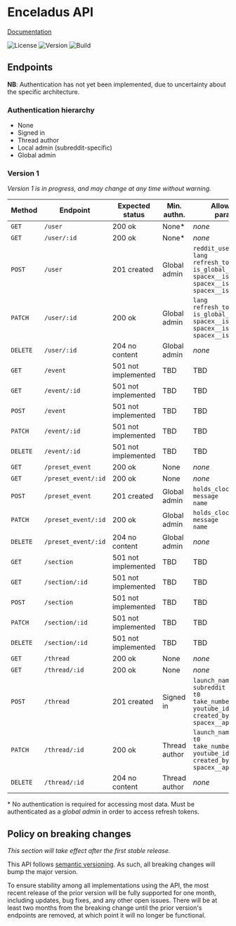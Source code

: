 # Enceladus API

[Documentation][docs]

![License][license]
![Version][version]
![Build][build]

## Endpoints

**NB**:
Authentication has not yet been implemented,
due to uncertainty about the specific architecture.

### Authentication hierarchy

- None
- Signed in
- Thread author
- Local admin (subreddit-specific)
- Global admin

### Version 1

_Version 1 is in progress,
and may change at any time without warning._

| Method   | Endpoint            | Expected status     | Min. authn.   | Allowed body parameters                                                                                                                    |
| -------- | ------------------- | ------------------- | ------------- | ------------------------------------------------------------------------------------------------------------------------------------------ |
| `GET`    | `/user`             | 200 ok              | None*         | _none_                                                                                                                                     |
| `GET`    | `/user/:id`         | 200 ok              | None*         | _none_                                                                                                                                     |
| `POST`   | `/user`             | 201 created         | Global admin  | `reddit_username`<br>`lang`<br>`refresh_token`<br>`is_global_admin`<br>`spacex__is_admin`<br>`spacex__is_mod`<br>`spacex__is_slack_member` |
| `PATCH`  | `/user/:id`         | 200 ok              | Global admin  | `lang`<br>`refresh_token`<br>`is_global_admin`<br>`spacex__is_admin`<br>`spacex__is_mod`<br>`spacex__is_slack_member`                      |
| `DELETE` | `/user/:id`         | 204 no content      | Global admin  | _none_                                                                                                                                     |
| `GET`    | `/event`            | 501 not implemented | TBD           | TBD                                                                                                                                        |
| `GET`    | `/event/:id`        | 501 not implemented | TBD           | TBD                                                                                                                                        |
| `POST`   | `/event`            | 501 not implemented | TBD           | TBD                                                                                                                                        |
| `PATCH`  | `/event/:id`        | 501 not implemented | TBD           | TBD                                                                                                                                        |
| `DELETE` | `/event/:id`        | 501 not implemented | TBD           | TBD                                                                                                                                        |
| `GET`    | `/preset_event`     | 200 ok              | None          | _none_                                                                                                                                     |
| `GET`    | `/preset_event/:id` | 200 ok              | None          | _none_                                                                                                                                     |
| `POST`   | `/preset_event`     | 201 created         | Global admin  | `holds_clock`<br>`message`<br>`name`                                                                                                       |
| `PATCH`  | `/preset_event/:id` | 200 ok              | Global admin  | `holds_clock`<br>`message`<br>`name`                                                                                                       |
| `DELETE` | `/preset_event/:id` | 204 no content      | Global admin  | _none_                                                                                                                                     |
| `GET`    | `/section`          | 501 not implemented | TBD           | TBD                                                                                                                                        |
| `GET`    | `/section/:id`      | 501 not implemented | TBD           | TBD                                                                                                                                        |
| `POST`   | `/section`          | 501 not implemented | TBD           | TBD                                                                                                                                        |
| `PATCH`  | `/section/:id`      | 501 not implemented | TBD           | TBD                                                                                                                                        |
| `DELETE` | `/section/:id`      | 501 not implemented | TBD           | TBD                                                                                                                                        |
| `GET`    | `/thread`           | 200 ok              | None          | _none_                                                                                                                                     |
| `GET`    | `/thread/:id`       | 200 ok              | None          | _none_                                                                                                                                     |
| `POST`   | `/thread`           | 201 created         | Signed in     | `launch_name`<br>`subreddit`<br>`t0`<br>`take_number`<br>`youtube_id`<br>`created_by`<br>`spacex__api_id`                                  |
| `PATCH`  | `/thread/:id`       | 200 ok              | Thread author | `launch_name`<br>`t0`<br>`take_number`<br>`youtube_id`<br>`created_by`<br>`spacex__api_id`                                                 |
| `DELETE` | `/thread/:id`       | 204 no content      | Thread author | _none_                                                                                                                                     |

\* No authentication is required for accessing most data.
Must be authenticated as a _global admin_ in order to access refresh tokens.

## Policy on breaking changes

_This section will take effect after the first stable release._

This API follows [semantic versioning].
As such, all breaking changes will bump the major version.

To ensure stability among all implementations using the API,
the most recent release of the prior version will be fully supported for one month,
including updates, bug fixes, and any other open issues.
There will be at least two months from the breaking change until the prior version's endpoints are removed,
at which point it will no longer be functional.

[semantic versioning]: https://semver.org
[license]: https://img.shields.io/github/license/r-spacex/enceladus-api.svg?style=flat-square
[version]: https://img.shields.io/github/package-json/v/r-spacex/enceladus-api.svg?style=flat-square
[build]: https://img.shields.io/travis/r-spacex/enceladus-api.svg?style=flat-square
[docs]: https://r-spacex.github.io/enceladus-api
